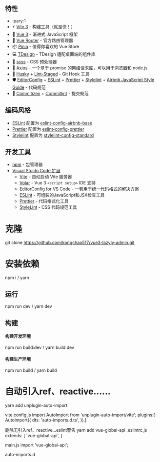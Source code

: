 <!--
 * @description: 
 * @author: kongchao
 * @created_at: 2023-02-21 13:32:38
 * @modified_record: 
 * @modified_by: kongchao
 * @modified_time: 2023-05-11 18:05:22
-->


## 特性
+ :pary:1
+ ⚡️ [Vite 3](https://cn.vitejs.dev) - 构建工具（就是快！）
+ 🖖 [Vue 3](https://cn.vuejs.org) - 渐进式 JavaScript 框架
+ 🚦 [Vue Router](https://router.vuejs.org/zh) - 官方路由管理器
+ 📦 [Pinia](https://pinia.vuejs.org/zh) - 值得你喜欢的 Vue Store
+ 💻 [TDesign](https://tdesign.tencent.com/vue-next/getting-started) - TDesign 适配桌面端的组件库
+ 🎨 [scss](https://www.sass.hk/) - CSS 预处理器
+ 🔗 [Axios](https://axios-http.com/zh/) - 一个基于 promise 的网络请求库，可以用于浏览器和 node.js
+ 🧰 [Husky](https://typicode.github.io/husky/#/) + [Lint-Staged](https://github.com/okonet/lint-staged) - Git Hook 工具
+ 🛡️ [EditorConfig](http://editorconfig.org) + [ESLint](http://eslint.cn) + [Prettier](https://prettier.cn) + [Stylelint](https://stylelint.cn) + [Airbnb JavaScript Style Guide](https://github.com/airbnb/javascript#translation) - 代码规范
+ 🔨 [Commitizen](https://cz-git.qbb.sh/zh) + [Commitlint](https://commitlint.js.org) - 提交规范


## 编码风格

+ [ESLint](https://eslint.org/) 配置为 [eslint-config-airbnb-base](https://github.com/airbnb/javascript/tree/master/packages/eslint-config-airbnb-base)
+ [Prettier](https://prettier.io) 配置为  [eslint-config-prettier](https://github.com/prettier/eslint-config-prettier)
+ [Stylelint](https://stylelint.io) 配置为  [stylelint-config-standard](https://github.com/stylelint/stylelint-config-standard)

## 开发工具

+ [npm](https://www.npmjs.com) - 包管理器
+ [Visual Stuido Code 扩展](./.vscode/extensions.json)
  + [Vite](https://marketplace.visualstudio.com/items?itemName=antfu.vite) - 自动启动 Vite 服务器
  + [Volar](https://marketplace.visualstudio.com/items?itemName=Vue.volar) - Vue 3 `<script setup>` IDE 支持
  + [EditorConfig for VS Code](https://marketplace.visualstudio.com/items?itemName=EditorConfig.EditorConfig) - 一套用于统一代码格式的解决方案
  + [ESLint](https://marketplace.visualstudio.com/items?itemName=dbaeumer.vscode-eslint) - 可组装的JavaScript和JSX检查工具
  + [Prettier](https://marketplace.visualstudio.com/items?itemName=esbenp.prettier-vscode) - 代码格式化工具
  + [StyleLint](https://marketplace.visualstudio.com/items?itemName=stylelint.vscode-stylelint) - CSS 代码规范工具


# 克隆
git clone https://github.com/kongchao517/vue3-lazyly-admin.git


# 安装依赖
npm i / yarn

## 运行
npm run dev / yarn dev

## 构建
#### 构建开发环境
npm run build:dev / yarn build:dev
#### 构建生产环境
npm run build / yarn build

# 自动引入ref、reactive......
 
 yarn add unplugin-auto-import

 vite.config.js
    import AutoImport from 'unplugin-auto-import/vite';
    plugins:[ AutoImport({
        dts: 'auto-imports.d.ts',
      }),]

删除无引入ref、reactive...eslint警告
yarn add vue-global-api
.eslintrc.js
    extends: [
    'vue-global-api',
    ]
    
main.js 
import 'vue-global-api';

auto-imports.d



